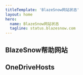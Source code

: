 ```yaml
---
titleTemplate: 'BlazeSnow网站状态'
layout: home
hero:
  name: BlazeSnow网站状态
  tagline: status.blazesnow.com
---
```


<script setup>
import blazesnow from '/status/blazesnow.vue'
import onedrivehosts from '/status/onedrivehosts.vue'
</script>

## BlazeSnow帮助网站

<blazesnow />

## OneDriveHosts

<onedrivehosts />